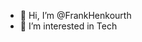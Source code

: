 - 👋 Hi, I’m @FrankHenkourth
- 👀 I’m interested in Tech

<!---
FrankHenkourth/FrankHenkourth is a ✨ special ✨ repository because its `README.md` (this file) appears on your GitHub profile.
You can click the Preview link to take a look at your changes.
--->
